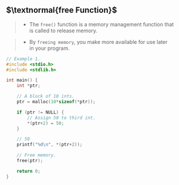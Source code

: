 ## $\textnormal{free Function}$

> - The `free()` function is a memory management function that <br />
    is called to release memory.

> - By `freeing memory`, you make more available for use later <br />
    in your program.

```c
// Example 1.
#include <stdio.h>
#include <stdlib.h>

int main() {
    int *ptr;

    // A block of 10 ints.
    ptr = malloc(10*sizeof(*ptr));

    if (ptr != NULL) {
        // Assign 50 to third int.
        *(ptr+2) = 50;
    }

    // 50
    printf("%d\n", *(ptr+2));

    // Free memory.
    free(ptr);

    return 0;
}
```
